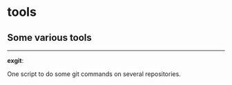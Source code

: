 # tools
<h2>Some various tools</h2>
<hr />
<b>exgit</b>:

One script to do some git commands on several repositories.
